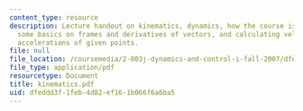 ```yaml
---
content_type: resource
description: Lecture handout on kinematics, dynamics, how the course is laid out,
  some basics on frames and derivatives of vectors, and calculating velocities and
  accelerations of given points.
file: null
file_location: /coursemedia/2-003j-dynamics-and-control-i-fall-2007/dfeddd3f1feb4d82ef161b066f6a6ba5_kinematics.pdf
file_type: application/pdf
resourcetype: Document
title: kinematics.pdf
uid: dfeddd3f-1feb-4d82-ef16-1b066f6a6ba5
---
```

